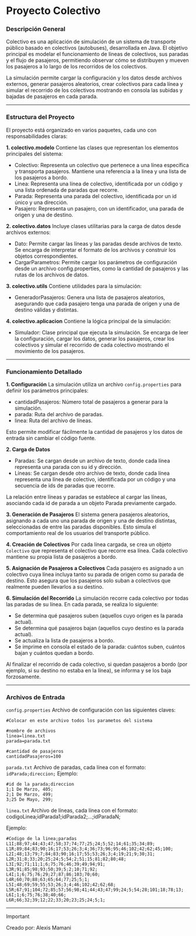 # Proyecto Colectivo
### Descripción General
Colectivo es una aplicación de simulación de un sistema de transporte público basado en colectivos (autobuses), desarrollada en Java. El objetivo principal es modelar el funcionamiento de líneas de colectivos, sus paradas y el flujo de pasajeros, permitiendo observar cómo se distribuyen y mueven los pasajeros a lo largo de los recorridos de los colectivos.

La simulación permite cargar la configuración y los datos desde archivos externos, generar pasajeros aleatorios, crear colectivos para cada línea y simular el recorrido de los colectivos mostrando en consola las subidas y bajadas de pasajeros en cada parada.

---

### Estructura del Proyecto
El proyecto está organizado en varios paquetes, cada uno con responsabilidades claras:

**1. colectivo.modelo**
	Contiene  las clases que representan los elementos principales del sistema:

- Colectivo: Representa un colectivo que pertenece a una línea específica y transporta pasajeros. Mantiene una referencia a la línea y una lista de los pasajeros a bordo.
- Linea: Representa una línea de colectivo, identificada por un código y una lista ordenada de paradas que recorre.
- Parada: Representa una parada del colectivo, identificada por un id único y una dirección.
- Pasajero: Representa un pasajero, con un identificador, una parada de origen y una de destino.

**2. colectivo.datos**
    Incluye clases utilitarias para la carga de datos desde archivos externos:

- Dato: Permite cargar las líneas y las paradas desde archivos de texto. Se encarga de interpretar el formato de los archivos y construir los objetos correspondientes.
- CargarParametros: Permite cargar los parámetros de configuración desde un archivo config.properties, como la cantidad de pasajeros y las rutas de los archivos de datos.

**3. colectivo.utils**
Contiene utilidades para la simulación:

- GeneradorPasajeros: Genera una lista de pasajeros aleatorios, asegurando que cada pasajero tenga una parada de origen y una de destino válidas y distintas.

**4. colectivo.aplicacion**
Contiene la lógica principal de la simulación:

- Simulador: Clase principal que ejecuta la simulación. Se encarga de leer la configuración, cargar los datos, generar los pasajeros, crear los colectivos y simular el recorrido de cada colectivo mostrando el movimiento de los pasajeros.

---

### Funcionamiento Detallado
**1. Configuración**
La simulación utiliza un archivo ```config.properties``` para definir los parámetros principales:

- cantidadPasajeros: Número total de pasajeros a generar para la simulación.
- parada: Ruta del archivo de paradas.
- linea: Ruta del archivo de líneas.

Esto permite modificar fácilmente la cantidad de pasajeros y los datos de entrada sin cambiar el código fuente.

**2. Carga de Datos**
- Paradas: Se cargan desde un archivo de texto, donde cada línea representa una parada con su id y dirección.
- Líneas: Se cargan desde otro archivo de texto, donde cada línea representa una línea de colectivo, identificada por un código y una secuencia de ids de paradas que recorre.

La relación entre líneas y paradas se establece al cargar las líneas, asociando cada id de parada a un objeto Parada previamente cargado.

**3. Generación de Pasajeros**
El sistema genera pasajeros aleatorios, asignando a cada uno una parada de origen y una de destino distintas, seleccionadas de entre las paradas disponibles. Esto simula el comportamiento real de los usuarios del transporte público.

**4. Creación de Colectivos**
Por cada línea cargada, se crea un objeto ``Colectivo`` que representa el colectivo que recorre esa línea. Cada colectivo mantiene su propia lista de pasajeros a bordo.

**5. Asignación de Pasajeros a Colectivos**
Cada pasajero es asignado a un colectivo cuya línea incluya tanto su parada de origen como su parada de destino. Esto asegura que los pasajeros solo suban a colectivos que realmente pueden llevarlos a su destino.

**6. Simulación del Recorrido**
La simulación recorre cada colectivo por todas las paradas de su línea. En cada parada, se realiza lo siguiente:

- Se determina qué pasajeros suben (aquellos cuyo origen es la parada actual).
- Se determina qué pasajeros bajan (aquellos cuyo destino es la parada actual).
- Se actualiza la lista de pasajeros a bordo.
- Se imprime en consola el estado de la parada: cuántos suben, cuántos bajan y cuántos quedan a bordo.

Al finalizar el recorrido de cada colectivo, si quedan pasajeros a bordo (por ejemplo, si su destino no estaba en la línea), se informa y se los baja forzosamente.

---

### Archivos de Entrada
``config.properties``
Archivo de configuración con las siguientes claves:
```
#Colocar en este archivo todos los parametos del sistema

#nombre de archivos
linea=linea.txt
parada=parada.txt

#cantidad de pasajeros
cantidadPasajeros=100
```

``parada.txt``
Archivo de paradas, cada línea con el formato:
``idParada;direccion;``
Ejemplo:
```
#id de la parada;direccion
1;1 De Marzo, 405;
2;1 De Marzo, 499;
3;25 De Mayo, 299;
```

``linea.txt``
Archivo de líneas, cada línea con el formato:
codigoLinea;idParada1;idParada2;...;idParadaN;

Ejemplo:
```
#Codigo de la linea;paradas
L1I;88;97;44;43;47;58;37;74;77;25;24;5;52;14;61;35;34;89;
L1R;89;84;83;90;16;17;53;26;3;4;36;73;96;95;46;102;42;62;45;100;
L2I;48;13;79;7;84;83;90;16;17;55;53;26;3;4;19;21;9;30;31;
L2R;31;8;33;20;25;24;5;54;2;51;15;81;82;80;48;
L3I;92;71;11;1;6;75;76;46;39;49;94;91;
L3R;91;85;98;93;50;39;5;2;10;71;92;
L4I;1;6;75;76;29;27;87;86;103;70;60;
L4R;60;70;88;63;65;64;77;25;5;1;
L5I;48;69;59;55;53;26;3;4;46;102;42;62;68;
L5R;67;91;104;72;85;57;56;98;41;44;43;47;99;24;5;54;28;101;18;78;13;
L6I;1;6;75;76;38;40;66;
L6R;66;32;39;12;22;33;20;23;25;24;5;1;
```

---

>[!IMPORTANT]
> Creado por:
> Alexis Mamani




